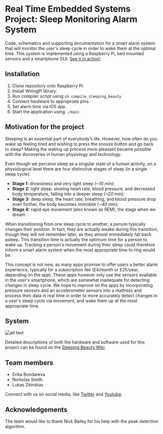 # Real Time Embedded Systems Project: Sleep Monitoring Alarm System

Code, schematics and supporting documentation for a smart alarm system that will monitor the user's sleep cycle in order to wake them at the optimal time. This system is implemented using a Raspberry Pi, bed mounted sensors and a smartphone GUI. [See it in action!](https://www.youtube.com/watch?v=f7Ah16N52p8)

## Installation

1. Clone repository onto Raspberry Pi.
2. Install WiringPi library.
3. Run compiler script using ```sh compile_sleeping_beauty```
4. Connect hardware to appropriate pins.
5. Set alarm time via iOS app.
6. Start the application using ```./main```

## Motivation for the project

Sleeping is an essential part of everybody’s life. However, how often do you wake up feeling tired and wishing to press the snooze button and go back to sleep? Making the waking up process more pleasant became possible with the discoveries in human physiology and technology.

Even though we perceive sleep as a singular state of a human activity, on a physiological level there are four distinctive stages of sleep (in a single sleep cycle):

- **Stage 1:** drowsiness and very light sleep *(~10 min)*;
- **Stage 2:** light sleep: slowing heart rate, blood pressure, and decreased body temperature, falling into a deeper sleep *(~20 min)*;
- **Stage 3:** deep sleep, the heart rate, breathing, and blood pressure drop even further, the body becomes immobile *(~40 min)*;
- **Stage 4:** rapid eye movement (also known as REM), the stage when we dream.

When transitioning from one sleep cycle to another, a person typically changes their position. In fact, they are actually awake during this transition, though they will not remember later, as they almost immediately fall back asleep. This transition time is actually the optimum time for a person to wake up.  Tracking a person's movement during their sleep could therefore inform a smart alarm system when the most appropriate time to ring would be.

This concept is not new, as many apps promise to offer users a better alarm experience, typically for a subscription fee (£4/month or £25/year, depending on the app). These apps however only use the sensors available in the user's smartphone, which are somewhat inadequate for detecting changes in sleep cycle. We hope to improve on the apps by incorporating pressure sensors and an accelerometer sensors into a mattress and process their data in real time in order to more accurately detect changes in a user's sleep cycle via movement, and wake them up at the most appropriate time.

## System 

![alt text](https://github.com/npes-95/sleeping-beauty/blob/master/media/diagram_renewed_2.png)

Detailed descriptions of both the hardware and software used for this project can be found on the [Sleeping Beauty Wiki](https://github.com/npes-95/sleeping-beauty/wiki).

## Team members

- Erika Bondareva
- Nicholas Smith
- Lukas Zitinskas

Connect with us on social media, like [Twitter](https://twitter.com/SleepBeauty2018) and [Youtube](https://www.youtube.com/channel/UCnenRGqD6ltJDOzgHJ9lT9g).

## Acknowledgements

The team would like to thank Nick Bailey for his help with the peak detection algorithm.
